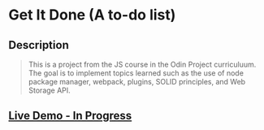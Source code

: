 # Get It Done (A to-do list)
## Description
> This is a project from the JS course in the Odin Project curriculuum. The goal is to implement topics learned such as the use of node package manager, webpack, plugins, SOLID principles, and Web Storage API. 


## [Live Demo - In Progress](https://ateodocio.github.io/)
